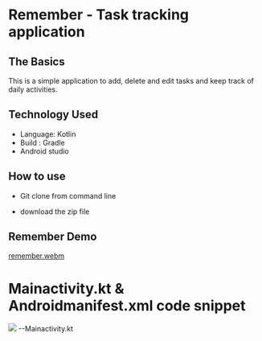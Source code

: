 # Remember - Task tracking application
## The Basics 

This is a simple application to add, delete and edit tasks and keep track of daily activities.

## Technology Used

* Language: Kotlin 
* Build : Gradle 
* Android studio


## How to use

* Git clone from command line

* download the zip file

## Remember Demo 

[remember.webm](https://user-images.githubusercontent.com/55561581/205211836-7edd8f8b-531c-460b-86f1-fbfb4a1f797e.webm)

# Mainactivity.kt & Androidmanifest.xml code snippet

<img src="https://github.com/user-attachments/assets/e3666ce7-f629-468d-8220-45a5c0782477"> --Mainactivity.kt

